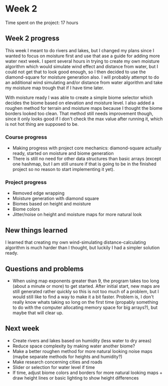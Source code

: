 # Week 2

Time spent on the project: 17 hours

## Week 2 progress

This week I meant to do rivers and lakes, but I changed my plans since I wanted to focus on moisture 
first and use that ase a guide for adding more water next week. I spent several hours in trying to create my own moisture algorithm which would simulate wind effect and distance from water, but I could not get that to look good enough, so I then decided to use the diamond-square for moisture generation also. I will probably attempt to do an additional wind simulating and/or distance from water algorithm and take my moisture map trough that if I have time later.

With moisture ready I was able to create a simple biome selector which decides the biome based on elevation and moisture level. I also added a roughen method for terrain and moisture maps because I thought the biome borders looked too clean. That method still needs improvement though, since it only looks good if I don't check the max value after running it, which is not hot thing are supposed to be. 

### Course progress

* Making progress with project core mechanics: diamond-square actually ready, 
started on moisture and biome generation
* There is still no need for other data structures than basic arrays (except one hashmap, but I am still unsure if that is going to be in the finished project so no reason to start implementing it yet). 

### Project progress

* Removed edge wrapping
* Moisture generation with diamond square
* Biomes based on height and moisture
* Biome colors
* Jitter/noise on height and moisture maps for more natural look

## New things learned

I learned that creating my own wind-simulating distance-calculating algorithm is much harder than I thought, but luckily I had a simpler solution ready. 

## Questions and problems

* When using map exponents greater than 9, the program takes too long (about a minute or more) to 
get started. After initial start, new maps are still generated rather quickly so this is not too much of a problem, but I would still like to find a way to make it a bit faster. Problem is, I don't really know whats taking so long on the first time (propably something to do with the computer allocating memory space for big arrays?), but maybe that will clear up. 

## Next week

* Create rivers and lakes based on humidity (less water to dry areas)
* Reduce space complexity by making water another biome?
* Make a better roughen method for more natural looking noise maps (maybe separate methods for heights and humidity?)
* Make research concerning cities and roads
* Slider or selection for water level if time
* If time, adjust biome colors and borders for more natural looking maps + draw height lines
or basic lighting to show height differences
